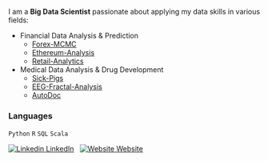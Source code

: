 I am a **Big Data Scientist** passionate about applying my data skills in various fields:
  * Financial Data Analysis & Prediction
    * [Forex-MCMC](https://github.com/Dorsa-Arezooji/Forex-MCMC)
    * [Ethereum-Analysis](https://github.com/Dorsa-Arezooji/Ethereum-Analysis)
    * [Retail-Analytics](https://github.com/Dorsa-Arezooji/Retail-Analytics)
  * Medical Data Analysis & Drug Development
    * [Sick-Pigs](https://github.com/Dorsa-Arezooji/Sick-Pigs)
    * [EEG-Fractal-Analysis](https://github.com/Dorsa-Arezooji/EEG-Fractal-Analysis)
    * [AutoDoc](https://github.com/Dorsa-Arezooji/AutoDoc)

### Languages
`Python` `R` `SQL` `Scala`

[![Linkedin](https://i.stack.imgur.com/gVE0j.png) LinkedIn](https://www.linkedin.com/in/dorsa-arezooji/)
&nbsp;
[![Website](https://i.stack.imgur.com/tskMh.png) Website](https://dorsa-arezooji.github.io/)
